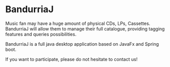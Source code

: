 # BandurriaJ

Music fan may have a huge amount of physical CDs, LPs, Cassettes. BandurriaJ will allow them to manage their full catalogue,
 providing tagging features and queries possibilities.
 
 BandurriaJ is a full java desktop application based on JavaFx and Spring boot.
 

If you want to participate, please do not hesitate to contact us!
